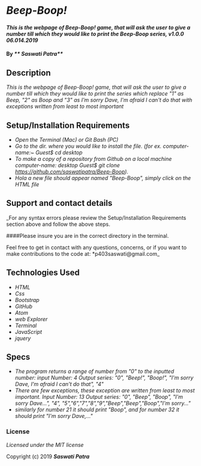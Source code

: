 # _Beep-Boop!_

#### _This is the webpage of Beep-Boop! game, that will ask the user to give a number till which they would like to print the Beep-Boop series, v1.0.0 06.014.2019_

#### By _** Saswati Patra**_

## Description

_This is the webpage of Beep-Boop! game, that will ask the user to give a number till which they would like to print the series which replace "1" as Beep, "2" as Boop and "3" as I'm sorry Dave, I'm afraid I can't do that with exceptions written from least to most important_

## Setup/Installation Requirements

* _Open the Terminal (Mac) or Git Bash (PC)_
* _Go to the dir. where you would like to install the file. (for ex. computer-name:~ Guest$ cd desktop_
* _To make a copy of a repository from Github on a local machine computer-name: desktop Guest$ git clone https://github.com/saswatipatra/Beep-Boop)._
* _Hola a new file should appear named "Beep-Boop", simply click on the HTML file_

## Support and contact details

_For any syntax errors please review the Setup/Installation Requirements section above and follow the above steps.

####Please insure you are in the correct directory in the terminal.

Feel free to get in contact with any questions, concerns, or if you want to make contributions to the code at: *p403saswati@gmail.com_

## Technologies Used

* _HTML_
* _Css_
* _Bootstrap_
* _GitHub_
* _Atom_
* _web Explorer_
* _Terminal_
* _JavaScript_
* _jquery_


## Specs

* _The program returns a range of number from "0" to the inputted number:
input Number: 4
Output series: "0", "Beep!", "Boop!", "I'm sorry Dave, I'm afraid I can't do that", "4"_
* _There are few exceptions, these exception are written from least to most important.
Input Number: 13
Output series: "0", "Beep", "Boop", "I'm sorry Dave...", "4", "5","6","7","8","9","Beep","Beep","Boop","I'm sorry..."_
* _similarly for number 21 it should print "Boop", and for number 32 it should print "I'm sorry Dave,..."_


### License

*Licensed under the MIT license*

Copyright (c) 2019 **_Saswati Patra_**
